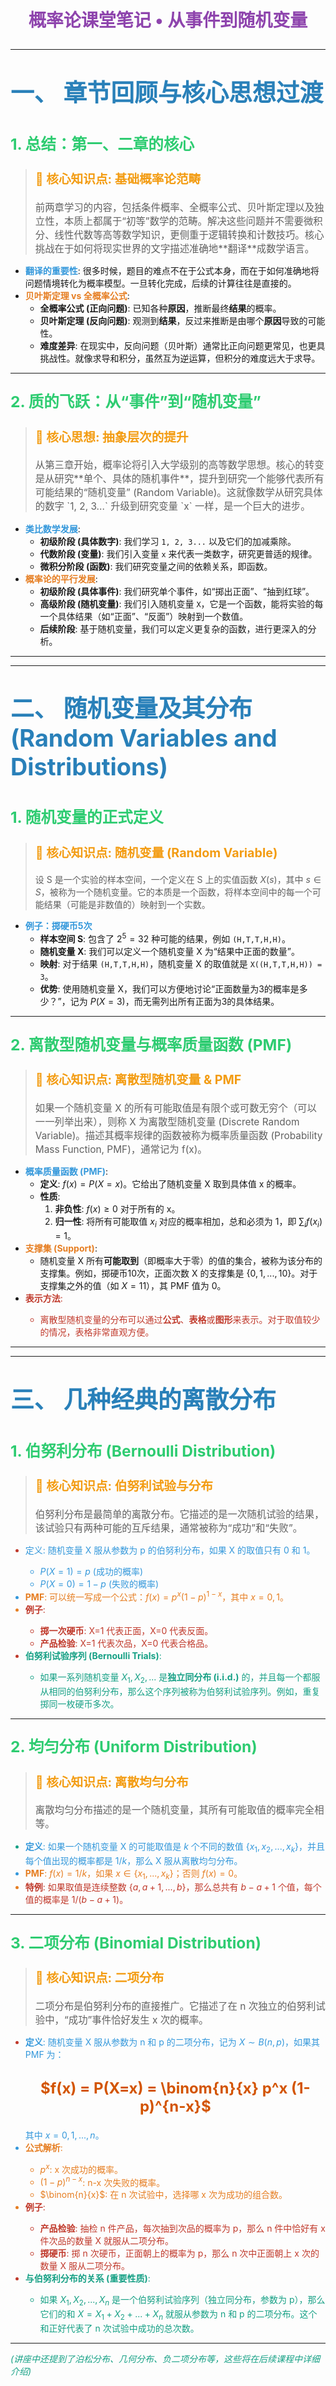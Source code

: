 # <p align="center"><font color="#8E44AD">概率论课堂笔记 • 从事件到随机变量</font></p>

---

## <p style="color:#2980B9; font-size:1.8em;">一、 章节回顾与核心思想过渡</p>

### <p style="color:#2ECC71; font-size:1.5em;">1. 总结：第一、二章的核心</p>

> ### <p style="color:#F39C12; font-size:1.2em;">🎯 核心知识点: 基础概率论范畴</p>
> <p style="font-size:1.1em;">前两章学习的内容，包括条件概率、全概率公式、贝叶斯定理以及独立性，本质上都属于“初等”数学的范畴。解决这些问题并不需要微积分、线性代数等高等数学知识，更侧重于逻辑转换和计数技巧。核心挑战在于如何将现实世界的文字描述准确地**翻译**成数学语言。</p>

- **<font color="#3498DB">翻译的重要性</font>**: 很多时候，题目的难点不在于公式本身，而在于如何准确地将问题情境转化为概率模型。一旦转化完成，后续的计算往往是直接的。
- **<font color="#E67E22">贝叶斯定理 vs 全概率公式</font>**:
    - **全概率公式 (正向问题)**: 已知各种**原因**，推断最终**结果**的概率。
    - **贝叶斯定理 (反向问题)**: 观测到**结果**，反过来推断是由哪个**原因**导致的可能性。
    - **难度差异**: 在现实中，反向问题（贝叶斯）通常比正向问题更常见，也更具挑战性。就像求导和积分，虽然互为逆运算，但积分的难度远大于求导。

---

### <p style="color:#2ECC71; font-size:1.5em;">2. 质的飞跃：从“事件”到“随机变量”</p>

> ### <p style="color:#F39C12; font-size:1.2em;">🎯 核心思想: 抽象层次的提升</p>
> <p style="font-size:1.1em;">从第三章开始，概率论将引入大学级别的高等数学思想。核心的转变是从研究**单个、具体的随机事件**，提升到研究一个能够代表所有可能结果的“随机变量” (Random Variable)。这就像数学从研究具体的数字 `1, 2, 3...` 升级到研究变量 `x` 一样，是一个巨大的进步。</p>

- **<font color="#3498DB">类比数学发展</font>**:
    -   **初级阶段 (具体数字)**: 我们学习 `1, 2, 3...` 以及它们的加减乘除。
    -   **代数阶段 (变量)**: 我们引入变量 `x` 来代表一类数字，研究更普适的规律。
    -   **微积分阶段 (函数)**: 我们研究变量之间的依赖关系，即函数。
- **<font color="#E67E22">概率论的平行发展</font>**:
    -   **初级阶段 (具体事件)**: 我们研究单个事件，如“掷出正面”、“抽到红球”。
    -   **高级阶段 (随机变量)**: 我们引入随机变量 `X`，它是一个函数，能将实验的每一个具体结果（如“正面”、“反面”）映射到一个数值。
    -   **后续阶段**: 基于随机变量，我们可以定义更复杂的函数，进行更深入的分析。

---
---

## <p style="color:#2980B9; font-size:1.8em;">二、 随机变量及其分布 (Random Variables and Distributions)</p>

### <p style="color:#2ECC71; font-size:1.5em;">1. 随机变量的正式定义</p>

> ### <p style="color:#F39C12; font-size:1.2em;">🎯 核心知识点: 随机变量 (Random Variable)</p>
 > 设 S 是一个实验的样本空间，一个定义在 S 上的实值函数 $X(s)$，其中 $s \in S$，被称为一个随机变量。它的本质是一个函数，将样本空间中的每一个可能结果（可能是非数值的）映射到一个实数。

- **<font color="#3498DB">例子：掷硬币5次</font>**
    -   **样本空间 S**: 包含了 $2^5=32$ 种可能的结果，例如 `(H,T,T,H,H)`。
    -   **随机变量 X**: 我们可以定义一个随机变量 X 为“结果中正面的数量”。
    -   **映射**: 对于结果 `(H,T,T,H,H)`，随机变量 X 的取值就是 `X((H,T,T,H,H)) = 3`。
    -   **优势**: 使用随机变量 X，我们可以方便地讨论“正面数量为3的概率是多少？”，记为 $P(X=3)$，而无需列出所有正面为3的具体结果。

---

### <p style="color:#2ECC71; font-size:1.5em;">2. 离散型随机变量与概率质量函数 (PMF)</p>

> ### <p style="color:#F39C12; font-size:1.2em;">🎯 核心知识点: 离散型随机变量 & PMF</p>
> <p style="font-size:1.1em;">如果一个随机变量 X 的所有可能取值是有限个或可数无穷个（可以一一列举出来），则称 X 为离散型随机变量 (Discrete Random Variable)。描述其概率规律的函数被称为概率质量函数 (Probability Mass Function, PMF)，通常记为 f(x)。</p>

- **<font color="#3498DB">概率质量函数 (PMF)</font>**:
    -   **定义**: $f(x) = P(X=x)$。它给出了随机变量 X 取到具体值 x 的概率。
    -   **性质**:
        1.  **非负性**: $f(x) \ge 0$ 对于所有的 x。
        2.  **归一性**: 将所有可能取值 $x_i$ 对应的概率相加，总和必须为 1，即 $\sum_i f(x_i) = 1$。
- **<font color="#E67E22">支撑集 (Support)</font>**:
    -   随机变量 X 所有**可能取到**（即概率大于零）的值的集合，被称为该分布的支撑集。例如，掷硬币10次，正面次数 X 的支撑集是 $\{0, 1, ..., 10\}$。对于支撑集之外的值（如 $X=11$），其 PMF 值为 0。
- **<font color="#C0392B">表示方法**:
    -   离散型随机变量的分布可以通过**公式**、**表格**或**图形**来表示。对于取值较少的情况，表格非常直观方便。

---
---

## <p style="color:#2980B9; font-size:1.8em;">三、 几种经典的离散分布</p>

### <p style="color:#2ECC71; font-size:1.5em;">1. 伯努利分布 (Bernoulli Distribution)</p>

> ### <p style="color:#F39C12; font-size:1.2em;">🎯 核心知识点: 伯努利试验与分布</p>
> <p style="font-size:1.1em;">伯努利分布是最简单的离散分布。它描述的是一次随机试验的结果，该试验只有两种可能的互斥结果，通常被称为“成功”和“失败”。</p>

- <font color="#3498DB">定义: 随机变量 X 服从参数为 p 的伯努利分布，如果 X 的取值只有 0 和 1。
    -   $P(X=1) = p$ (成功的概率)
    -   $P(X=0) = 1-p$ (失败的概率)
- **<font color="#E67E22">PMF**: 可以统一写成一个公式：$f(x) = p^x(1-p)^{1-x}$，其中 $x=0,1$。
- **<font color="#C0392B">例子**:
    -   **掷一次硬币**: X=1 代表正面，X=0 代表反面。
    -   **产品检验**: X=1 代表次品，X=0 代表合格品。
- **<font color="#16A085">伯努利试验序列 (Bernoulli Trials)**:
    -   如果一系列随机变量 $X_1, X_2, ...$ 是**独立同分布 (i.i.d.)** 的，并且每一个都服从相同的伯努利分布，那么这个序列被称为伯努利试验序列。例如，重复掷同一枚硬币多次。

---

### <p style="color:#2ECC71; font-size:1.5em;">2. 均匀分布 (Uniform Distribution)</p>

> ### <p style="color:#F39C12; font-size:1.2em;">🎯 核心知识点: 离散均匀分布</p>
> <p style="font-size:1.1em;">离散均匀分布描述的是一个随机变量，其所有可能取值的概率完全相等。</p>

- **<font color="#3498DB">定义**: 如果一个随机变量 X 的可能取值是 $k$ 个不同的数值 $\{x_1, x_2, ..., x_k\}$，并且每个值出现的概率都是 $1/k$，那么 X 服从离散均匀分布。
- **<font color="#E67E22">PMF**: $f(x) = 1/k$，如果 $x \in \{x_1, ..., x_k\}$；否则 $f(x)=0$。
- **<font color="#C0392B">特例**: 如果取值是连续整数 $\{a, a+1, ..., b\}$，那么总共有 $b-a+1$ 个值，每个值的概率是 $1/(b-a+1)$。

---

### <p style="color:#2ECC71; font-size:1.5em;">3. 二项分布 (Binomial Distribution)</p>

> ### <p style="color:#F39C12; font-size:1.2em;">🎯 核心知识点: 二项分布</p>
> <p style="font-size:1.1em;">二项分布是伯努利分布的直接推广。它描述了在 n 次独立的伯努利试验中，“成功”事件恰好发生 x 次的概率。</p>

- **<font color="#3498DB">定义**: 随机变量 X 服从参数为 n 和 p 的二项分布，记为 $X \sim B(n, p)$，如果其 PMF 为：
  ## <p align="center"><font size="5" color="#D35400">$f(x) = P(X=x) = \binom{n}{x} p^x (1-p)^{n-x}$</font></p>
  其中 $x=0, 1, ..., n$。
- **<font color="#E67E22">公式解析**:
    -   $p^x$: x 次成功的概率。
    -   $(1-p)^{n-x}$: n-x 次失败的概率。
    -   $\binom{n}{x}$: 在 n 次试验中，选择哪 x 次为成功的组合数。
- **<font color="#C0392B">例子**:
    -   **产品检验**: 抽检 n 件产品，每次抽到次品的概率为 p，那么 n 件中恰好有 x 件次品的数量 X 就服从二项分布。
    -   **掷硬币**: 掷 n 次硬币，正面朝上的概率为 p，那么 n 次中正面朝上 x 次的数量 X 服从二项分布。
- **<font color="#16A085">与伯努利分布的关系 (重要性质)**:
    -   如果 $X_1, X_2, ..., X_n$ 是一个伯努利试验序列（独立同分布，参数为 p），那么它们的和 $X = X_1 + X_2 + ... + X_n$ 就服从参数为 n 和 p 的二项分布。这个和正好代表了 n 次试验中成功的总次数。

---

*(讲座中还提到了泊松分布、几何分布、负二项分布等，这些将在后续课程中详细介绍)*